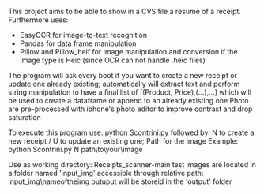 This project aims to be able to show in a CVS file a resume of a receipt.
Furthermore uses:
  - EasyOCR for image-to-text recognition
  - Pandas for data frame manipulation
  - Pillow and Pillow_heif for Image manipulation and conversion if the Image type is Heic (since OCR can not handle .heic files)

The program will ask every boot if you want to create a new receipt or update one already existing;
automatically will extract text and perform string manipulation to have a final list of [(Product, Price),(...),...]
which will be used to create a dataframe or append to an already existing one
Photo are pre-processed with iphone's photo editor to improve contrast and drop saturation

To execute this program use:
  python Scontrini.py followed by:
    N to create a new receipt / U to update an existing one;
    Path for the image
  Example: python Scontrini.py N path\to\your\image

Use as working directory: Receipts_scanner-main
test images are located in a folder named 'input_img' accessible through relative path: input_img\nameoftheimg
outuput will be storeid in the 'output' folder
  


